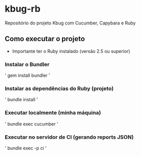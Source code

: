# kbug-rb
Repositório do projeto Kbug com Cucumber, Capybara e Ruby

## Como executar o projeto

* Importante ter o Ruby instalado (versão 2.5 ou superior)

### Instalar o Bundler
'
gem install bundler
'

### Instalar as dependências do Ruby (projeto)
'
bundle install
'

### Executar localmente (minha máquina)
'
bundle exec cucumber
'

### Executar no servidor de CI (gerando reports JSON)
'
bundle exec -p ci
'
